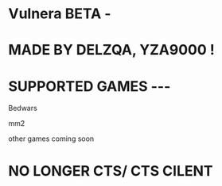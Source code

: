 # Vulnera BETA -  
# MADE BY DELZQA, YZA9000 !
#  SUPPORTED GAMES ---
Bedwars 

mm2

other games coming soon

# NO LONGER CTS/ CTS CILENT 
